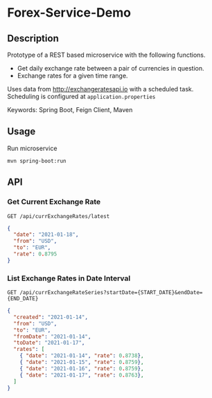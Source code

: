 # Forex-Service-Demo

## Description

Prototype of a REST based microservice with the following functions.
* Get daily exchange rate between a pair of currencies in question.
* Exchange rates for a given time range.

Uses data from <http://exchangeratesapi.io> with a scheduled task. Scheduling is configured at `application.properties`

Keywords: Spring Boot, Feign Client, Maven 

## Usage

Run microservice

```
mvn spring-boot:run
```


## API 

### Get Current Exchange Rate

```http
GET /api/currExchangeRates/latest
```

```json
{
  "date": "2021-01-18",
  "from": "USD",
  "to": "EUR",
  "rate": 0.8795
}
```
### List Exchange Rates in Date Interval

```http
GET /api/currExchangeRateSeries?startDate={START_DATE}&endDate={END_DATE}
```

```json
{
  "created": "2021-01-14",
  "from": "USD",
  "to": "EUR",
  "fromDate": "2021-01-14",
  "toDate": "2021-01-17",
  "rates": [
    { "date": "2021-01-14", "rate": 0.8738},
    { "date": "2021-01-15", "rate": 0.8759},
    { "date": "2021-01-16", "rate": 0.8759},
    { "date": "2021-01-17", "rate": 0.8763},
  ]
} 
```
